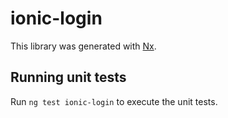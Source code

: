 # ionic-login

This library was generated with [Nx](https://nx.dev).

## Running unit tests

Run `ng test ionic-login` to execute the unit tests.
